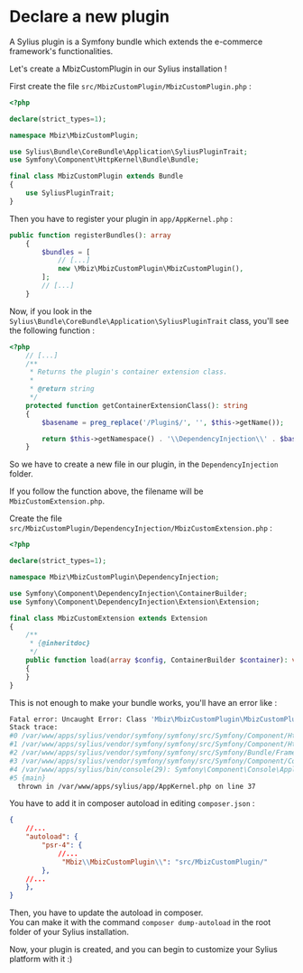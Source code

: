 # Declare a new plugin

A Sylius plugin is a Symfony bundle which extends the e-commerce framework's functionalities.

Let's create a MbizCustomPlugin in our Sylius installation !

First create the file `src/MbizCustomPlugin/MbizCustomPlugin.php` :

```php
<?php

declare(strict_types=1);

namespace Mbiz\MbizCustomPlugin;

use Sylius\Bundle\CoreBundle\Application\SyliusPluginTrait;
use Symfony\Component\HttpKernel\Bundle\Bundle;

final class MbizCustomPlugin extends Bundle
{
    use SyliusPluginTrait;
}
```

Then you have to register your plugin in `app/AppKernel.php` : 

```php
public function registerBundles(): array
    {
        $bundles = [
            // [...]
            new \Mbiz\MbizCustomPlugin\MbizCustomPlugin(),
        ];
        // [...]
    }

```

Now, if you look in the `Sylius\Bundle\CoreBundle\Application\SyliusPluginTrait` class, you'll see the following function  : 
```php
<?php
    // [...]
    /**
     * Returns the plugin's container extension class.
     *
     * @return string
     */
    protected function getContainerExtensionClass(): string
    {
        $basename = preg_replace('/Plugin$/', '', $this->getName());

        return $this->getNamespace() . '\\DependencyInjection\\' . $basename . 'Extension';
    }
```

So we have to create a new file in our plugin, in the `DependencyInjection` folder.

If you follow the function above, the filename will be `MbizCustomExtension.php`.

Create the file `src/MbizCustomPlugin/DependencyInjection/MbizCustomExtension.php` : 
```php
<?php

declare(strict_types=1);

namespace Mbiz\MbizCustomPlugin\DependencyInjection;

use Symfony\Component\DependencyInjection\ContainerBuilder;
use Symfony\Component\DependencyInjection\Extension\Extension;

final class MbizCustomExtension extends Extension
{
    /**
     * {@inheritdoc}
     */
    public function load(array $config, ContainerBuilder $container): void
    {
    }
}
```

This is not enough to make your bundle works, you'll have an error like : 
```bash
Fatal error: Uncaught Error: Class 'Mbiz\MbizCustomPlugin\MbizCustomPlugin' not found in /var/www/apps/sylius/app/AppKernel.php:37
Stack trace:
#0 /var/www/apps/sylius/vendor/symfony/symfony/src/Symfony/Component/HttpKernel/Kernel.php(409): AppKernel->registerBundles()
#1 /var/www/apps/sylius/vendor/symfony/symfony/src/Symfony/Component/HttpKernel/Kernel.php(120): Symfony\Component\HttpKernel\Kernel->initializeBundles()
#2 /var/www/apps/sylius/vendor/symfony/symfony/src/Symfony/Bundle/FrameworkBundle/Console/Application.php(65): Symfony\Component\HttpKernel\Kernel->boot()
#3 /var/www/apps/sylius/vendor/symfony/symfony/src/Symfony/Component/Console/Application.php(145): Symfony\Bundle\FrameworkBundle\Console\Application->doRun(Object(Symfony\Component\Console\Input\ArgvInput), Object(Symfony\Component\Console\Output\ConsoleOutput))
#4 /var/www/apps/sylius/bin/console(29): Symfony\Component\Console\Application->run(Object(Symfony\Component\Console\Input\ArgvInput))
#5 {main}
  thrown in /var/www/apps/sylius/app/AppKernel.php on line 37
```

You have to add it in composer autoload in editing `composer.json` :
```json
{
    //...
    "autoload": {
        "psr-4": {
			//...
             "Mbiz\\MbizCustomPlugin\\": "src/MbizCustomPlugin/"
        },
	//...
    },
}
```

Then, you have to update the autoload in composer.  
You can make it with the command `composer dump-autoload` in the root folder of your Sylius installation.

Now, your plugin is created, and you can begin to customize your Sylius platform with it :)

